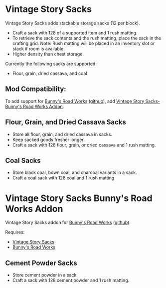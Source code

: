 # Vintage Story Sacks
Vintage Story Sacks adds stackable storage sacks (12 per block).
- Craft a sack with 128 of a supported item and 1 rush matting.
- To retrieve the sack contents and the rush matting, place the sack in the crafting grid. Note: Rush matting will be placed in an inventory slot or stack if room is available.
- Higher density than chest storage.

Currently the following sacks are supported:
- Flour, grain, dried cassava, and coal

## Mod Compatibility:
To add support for [Bunny's Road Works](https://mods.vintagestory.at/show/mod/3751) \([github](https://github.com/funnybunnyofdoom/Vintage-Story-Mods/tree/master/roadworks)\), add [Vintage Story Sacks-Bunny's Road Works Addon](https://mods.vintagestory.at/VintageStorySacksRoadWorks).

## Flour, Grain, and Dried Cassava Sacks
- Store all flour, grain, and dried cassava in sacks.
- Keep sacked goods fresher longer.
- Craft a sack with 128 flour, grain, or dried cassava and 1 rush matting.

## Coal Sacks
- Store black coal, bown coal, and charcoal variants in a sack.
- Craft a coal sack with 128 coal and 1 rush matting.

# Vintage Story Sacks Bunny's Road Works Addon
Vintage Story Sacks addon for [Bunny's Road Works](https://mods.vintagestory.at/show/mod/3751) \([github](https://github.com/funnybunnyofdoom/Vintage-Story-Mods/tree/master/roadworks)\).

Requires:
- [Vintage Story Sacks](https://mods.vintagestory.at/VintageStorySacks)
- [Bunny's Road Works](https://mods.vintagestory.at/show/mod/3751)

## Cement Powder Sacks
- Store cement powder in a sack.
- Craft a sack with 128 cement powder and 1 rush matting.